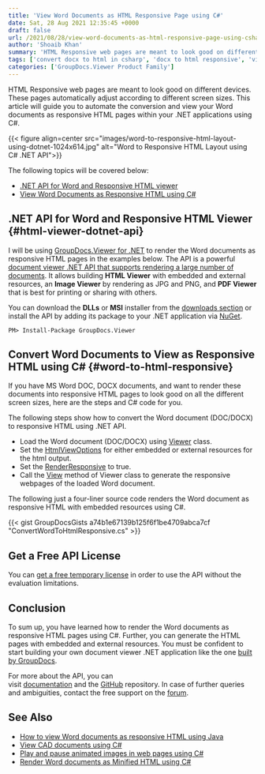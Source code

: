 ```yaml
---
title: 'View Word Documents as HTML Responsive Page using C#'
date: Sat, 28 Aug 2021 12:35:45 +0000
draft: false
url: /2021/08/28/view-word-documents-as-html-responsive-page-using-csharp/
author: 'Shoaib Khan'
summary: 'HTML Responsive web pages are meant to look good on different devices. These pages automatically adjust according to different screen sizes. This article will guide you to automate the conversion and view your Word documents as responsive HTML pages within your .NET applications using C#.'
tags: ['convert docx to html in csharp', 'docx to html responsive', 'view word as html responsive', 'Word to HTML in CSharp']
categories: ['GroupDocs.Viewer Product Family']
---
```


HTML Responsive web pages are meant to look good on different devices. These pages automatically adjust according to different screen sizes. This article will guide you to automate the conversion and view your Word documents as responsive HTML pages within your .NET applications using C#.



{{< figure align=center src="images/word-to-responsive-html-layout-using-dotnet-1024x614.jpg" alt="Word to Responsive HTML Layout using C# .NET API">}}


The following topics will be covered below:

*   [.NET API for Word and Responsive HTML viewer](#html-viewer-dotnet-api)
*   [View Word Documents as Responsive HTML using C#](#word-to-html-responsive)

## .NET API for Word and Responsive HTML Viewer {#html-viewer-dotnet-api}

I will be using [GroupDocs.Viewer for .NET](https://products.groupdocs.com/viewer/net/) to render the Word documents as responsive HTML pages in the examples below. The API is a powerful [document viewer .NET API that supports rendering a large number of documents](https://docs.groupdocs.com/viewer/net/supported-document-formats/). It allows building **HTML Viewer** with embedded and external resources, an **Image Viewer** by rendering as JPG and PNG, and **PDF Viewer** that is best for printing or sharing with others.

You can download the **DLLs** or **MSI** installer from the [downloads section](https://downloads.groupdocs.com/viewer) or install the API by adding its package to your .NET application via [NuGet](https://www.nuget.org/packages/groupdocs.viewer).

```
PM> Install-Package GroupDocs.Viewer
```

## Convert Word Documents to View as Responsive HTML using C# {#word-to-html-responsive}

If you have MS Word DOC, DOCX documents, and want to render these documents into responsive HTML pages to look good on all the different screen sizes, here are the steps and C# code for you.

The following steps show how to convert the Word document (DOC/DOCX) to responsive HTML using .NET API.

*   Load the Word document (DOC/DOCX) using [Viewer](https://apireference.groupdocs.com/viewer/net/groupdocs.viewer/viewer) class.
*   Set the [HtmlViewOptions](https://apireference.groupdocs.com/viewer/net/groupdocs.viewer.options/htmlviewoptions) for either embedded or external resources for the html output.
*   Set the [RenderResponsive](https://apireference.groupdocs.com/viewer/net/groupdocs.viewer.options/htmlviewoptions/properties/renderresponsive) to true.
*   Call the [View](https://apireference.groupdocs.com/viewer/net/groupdocs.viewer/viewer/methods/view/index) method of Viewer class to generate the responsive webpages of the loaded Word document.

The following just a four-liner source code renders the Word document as responsive HTML with embedded resources using C#.

{{< gist GroupDocsGists a74b1e67139b125f6f1be4709abca7cf "ConvertWordToHtmlResponsive.cs" >}}

## Get a Free API License

You can [get a free temporary license](https://purchase.groupdocs.com/temporary-license) in order to use the API without the evaluation limitations.

## Conclusion

To sum up, you have learned how to render the Word documents as responsive HTML pages using C#. Further, you can generate the HTML pages with embedded and external resources. You must be confident to start building your own document viewer .NET application like the one [built by GroupDocs](https://products.groupdocs.app/viewer/total).

For more about the API, you can visit [documentation](https://docs.groupdocs.com/viewer/net/) and the [GitHub](https://github.com/groupdocs-viewer) repository. In case of further queries and ambiguities, contact the free support on the [forum](https://forum.groupdocs.com/c/assembly).

## See Also

*   [How to view Word documents as responsive HTML using Java](https://blog.groupdocs.com/2021/09/23/view-word-documents-as-responsive-html-page-using-java/)
*   [View CAD documents using C#](https://blog.groupdocs.com/2021/04/27/view-cad-documents-using-charp/)
*   [Play and pause animated images in web pages using C#](https://blog.groupdocs.com/2021/02/28/play-pause-animated-gif-and-apng-in-web-pages-using-csharp/)
*   [Render Word documents as Minified HTML using C#](https://blog.groupdocs.com/2022/02/25/render-word-documents-as-clean-html-using-csharp/)




